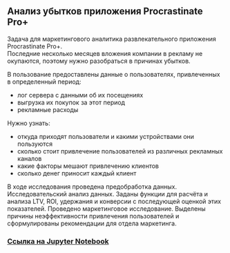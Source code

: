##  Анализ убытков приложения Procrastinate Pro+
Задача для маркетингового аналитика развлекательного приложения Procrastinate Pro+.\
Последние несколько месяцев вложения компании в рекламу не окупаются, поэтому нужно разобраться в причинах убытков.

В пользование предоставлены данные о пользователях, привлеченных в определенный период:
- лог сервера с данными об их посещениях
- выгрузка их покупок за этот период
- рекламные расходы

Нужно узнать:
- откуда приходят пользователи и какими устройствами они пользуются
- сколько стоит привлечение пользователей из различных рекламных каналов
- какие факторы мешают привлечению клиентов
- сколько денег приносит каждый клиент

В ходе исследования проведена предобработка данных. Исследовательский анализ данных. Заданы функции для расчёта и анализа LTV, ROI, удержания и конверсии с последующей оценкой этих показателей. Проведено маркетинговое исследование. Выделены причины неэффективности привлечения пользователей и сформулированы рекомендации для отдела маркетинга.
### [Ссылка на Jupyter Notebook](https://github.com/irina-shap/Data-analyst-portfolio/blob/main/%D0%9F%D1%80%D0%BE%D0%B5%D0%BA%D1%82%203/Procrastinate%20Pro%2B.ipynb)
